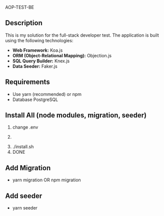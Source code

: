 AOP-TEST-BE
## Description
This is my solution for the full-stack developer test. The application is built using the following technologies:

- **Web Framework:** Koa.js
- **ORM (Object-Relational Mapping):** Objection.js
- **SQL Query Builder:** Knex.js
- **Data Seeder:** Faker.js

## Requirements
- Use yarn (recommended) or npm
- Database PostgreSQL

## Install All (node modules, migration, seeder)
1. change .env
2. ```bash
3. ./install.sh
4. DONE

## Add Migration
- yarn migration OR npm migration

## Add seeder
- yarn seeder
